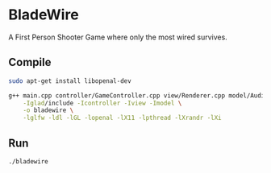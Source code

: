 # BladeWire
A First Person Shooter Game where only the most wired survives.

## Compile
```bash
sudo apt-get install libopenal-dev
```
```bash
g++ main.cpp controller/GameController.cpp view/Renderer.cpp model/AudioManager.cpp glad/src/glad.cpp \
    -Iglad/include -Icontroller -Iview -Imodel \
    -o bladewire \
    -lglfw -ldl -lGL -lopenal -lX11 -lpthread -lXrandr -lXi
```

## Run
```bash
./bladewire
```